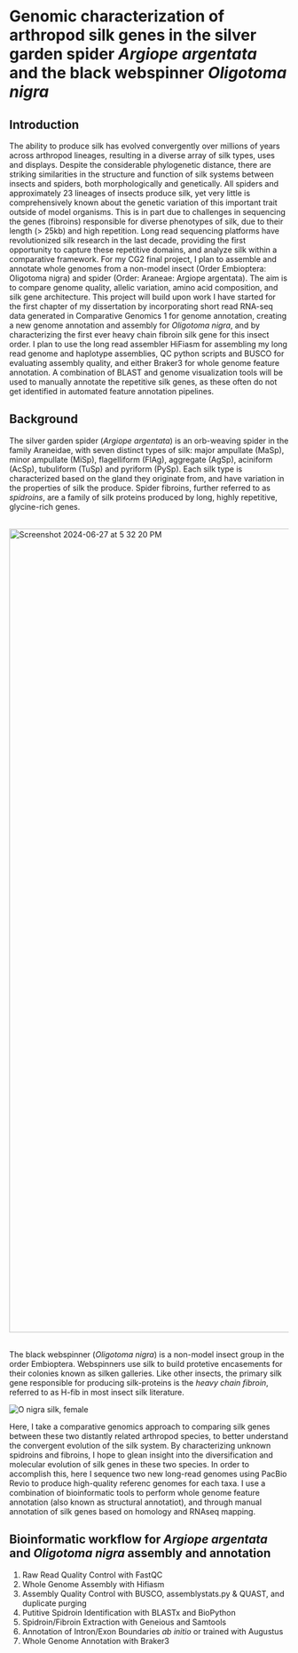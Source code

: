 # Genomic characterization of arthropod silk genes in the silver garden spider _Argiope argentata_ and the black webspinner _Oligotoma nigra_

## Introduction
The ability to produce silk has evolved convergently over millions of years across arthropod lineages, resulting in a diverse array of silk types, uses and displays. Despite the considerable phylogenetic distance, there are striking similarities in the structure and function of silk systems between insects and spiders, both morphologically and genetically. All spiders and approximately 23 lineages of insects produce silk, yet very little is comprehensively known about the genetic variation of this important trait outside of model organisms. This is in part due to challenges in sequencing the genes (fibroins) responsible for diverse phenotypes of silk, due to their length (> 25kb) and high repetition. Long read sequencing platforms have revolutionized silk research in the last decade, providing the first opportunity to capture these repetitive domains, and analyze silk within a comparative framework. For my CG2 final project, I plan to assemble and annotate whole genomes from a non-model insect (Order Embioptera: Oligotoma nigra) and spider (Order: Araneae: Argiope argentata). The aim is to compare genome quality, allelic variation, amino acid composition, and silk gene architecture. This project will build upon work I have started for the first chapter of my dissertation by incorporating short read RNA-seq data generated in Comparative Genomics 1 for genome annotation, creating a new genome annotation and assembly for _Oligotoma nigra_, and by characterizing the first ever heavy chain fibroin silk gene for this insect order. I plan to use the long read assembler HiFiasm for assembling my long read genome and haplotype assemblies, QC python scripts and BUSCO for evaluating assembly quality, and either Braker3 for whole genome feature annotation. A combination of BLAST and genome visualization tools will be used to manually annotate the repetitive silk genes, as these often do not get identified in automated feature annotation pipelines.

## Background
The silver garden spider (_Argiope argentata_) is an orb-weaving spider in the family Araneidae, with seven distinct types of silk: major ampullate (MaSp), minor ampullate (MiSp), flagelliform (FlAg), aggregate (AgSp), aciniform (AcSp), tubuliform (TuSp) and pyriform (PySp). Each silk type is characterized based on the gland they originate from, and have variation in the properties of silk the produce. Spider fibroins, further referred to as _spidroins_, are a family of silk proteins produced by long, highly repetitive, glycine-rich genes.

</br>
<img width="1448" alt="Screenshot 2024-06-27 at 5 32 20 PM" src="https://github.com/amandamarkee/spidroins/assets/56971761/c0e7bfcb-6dc7-4d2d-8e73-1a88bfe60c22">
<br/><br/>


The black webspinner (_Oligotoma nigra_) is a non-model insect group in the order Embioptera. Webspinners use silk to build protetive encasements for their colonies known as silken galleries. Like other insects, the primary silk gene responsible for producing silk-proteins is the _heavy chain fibroin_, referred to as H-fib in most insect silk literature. 

![O  nigra silk, female](https://github.com/user-attachments/assets/75a4deb8-7055-4f10-94aa-4185ca7ac3f9)

Here, I take a comparative genomics approach to comparing silk genes between these two distantly related arthropod species, to better understand the convergent evolution of the silk system. By characterizing unknown spidroins and fibroins, I hope to glean insight into the diversification and molecular evolution of silk genes in these two species. In order to accomplish this, here I sequence two new long-read genomes using PacBio Revio to produce high-quality referenc genomes for each taxa. I use a combination of bioinformatic tools to perform whole genome feature annotation (also known as structural annotatiot), and through manual annotation of silk genes based on homology and RNAseq mapping.


## Bioinformatic workflow for _Argiope argentata_ and _Oligotoma nigra_ assembly and annotation

1) Raw Read Quality Control with FastQC
2) Whole Genome Assembly with Hifiasm
3) Assembly Quality Control with BUSCO, assemblystats.py & QUAST, and duplicate purging
4) Putitive Spidroin Identification with BLASTx and BioPython
5) Spidroin/Fibroin Extraction with Geneious and Samtools
6) Annotation of Intron/Exon Boundaries _ab initio_ or trained with Augustus
7) Whole Genome Annotation with Braker3

